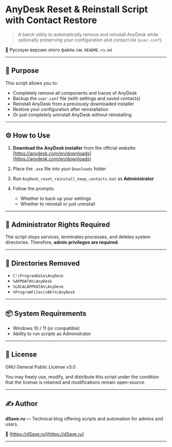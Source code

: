 # AnyDesk Reset & Reinstall Script with Contact Restore

> A batch utility to automatically remove and reinstall AnyDesk while optionally preserving your configuration and contact list (`user.conf`).

📄 Русскую версию этого файла см. `README.ru.md`

---

## 🧩 Purpose

This script allows you to:

- Completely remove all components and traces of AnyDesk
- Backup the `user.conf` file (with settings and saved contacts)
- Reinstall AnyDesk from a previously downloaded installer
- Restore your configuration after reinstallation
- Or just completely uninstall AnyDesk without reinstalling

---

## ⚙️ How to Use

1. **Download the AnyDesk installer** from the official website:
   [https://anydesk.com/en/downloads](https://anydesk.com/en/downloads)

2. Place the `.exe` file into your `Downloads` folder

3. Run `AnyDesk_reset_reinstall_keep_contacts.bat` as **Administrator**

4. Follow the prompts:
   - Whether to back up your settings
   - Whether to reinstall or just uninstall

---

## 🔐 Administrator Rights Required

The script stops services, terminates processes, and deletes system directories. Therefore, **admin privileges are required**.

---

## 📁 Directories Removed

- `C:\ProgramData\AnyDesk`
- `%APPDATA%\AnyDesk`
- `%LOCALAPPDATA%\AnyDesk`
- `%ProgramFiles(x86)%\AnyDesk`

---

## 📦 System Requirements

- Windows 10 / 11 (or compatible)
- Ability to run scripts as Administrator

---

## 📜 License

GNU General Public License v3.0

You may freely use, modify, and distribute this script under the condition that the license is retained and modifications remain open-source.

---

## ✍️ Author

**dSave.ru** — Technical blog offering scripts and automation for admins and users.

🔗 [https://dSave.ru](https://dSave.ru)

---
